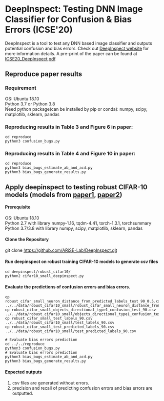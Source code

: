 # DeepInspect: Testing DNN Image Classifier for Confusion & Bias Errors  (ICSE'20)

DeepInspect is a tool to test any DNN based image classifier and outputs potential confusion and bias errors.
Check out [DeepInspect website](https://github.com/ARiSE-Lab/DeepInspect) for more information details. A pre-print of the paper can be found at [ICSE20_DeepInspect.pdf](https://yuchi1989.github.io/papers/ICSE20_DeepInspect.pdf). 

## Reproduce paper results

### Requirement
OS: Ubuntu 18.10   
Python 3.7 or Python 3.8   
Need python package(can be installed by pip or conda): numpy, scipy, matplotlib, sklearn, pandas   

### Reproducing results in Table 3 and Figure 6 in paper:  
```
cd reproduce
python3 confusion_bugs.py
```

### Reproducing results in Table 4 and Figure 10 in paper:
```
cd reproduce
python3 bias_bugs_estimate_ab_and_acd.py
python3 bias_bugs_generate_results.py
```


## Apply deepinspect to testing robust CIFAR-10 models (models from [paper1](http://papers.nips.cc/paper/8060-scaling-provable-adversarial-defenses.pdf), [paper2](https://arxiv.org/abs/1811.02625))

#### Prerequisite
OS: Ubuntu 18.10  
Python 2.7 with library numpy-1.16, tqdm-4.41, torch-1.3.1, torchsummary  
Python 3.7/3.8 with library numpy, scipy, matplotlib, sklearn, pandas

#### Clone the Repository
git clone https://github.com/ARiSE-Lab/DeepInspect.git

#### Run deepinspect on robust training CIFAR-10 models to generate csv files
```
cd deepinspect/robust_cifar10/
python2 cifar10_small_deepinspect.py
```
#### Evaluate the predictions of confusion errors and bias errors.
```
cp robust_cifar_small_neuron_distance_from_predicted_labels_test_90_0.5.csv ../../data/robust_cifar10_small/robust_cifar_small_neuron_distance_from_predicted_labels_test_90.csv
cp robust_cifar_small_objects_directional_type1_confusion_test_90.csv ../../data/robust_cifar10_small/objects_directional_type1_confusion_test_90.csv
cp robust_cifar_small_test_labels_90.csv ../../data/robust_cifar10_small/test_labels_90.csv
cp robust_cifar_small_test_predicted_labels_90.csv ../../data/robust_cifar10_small/test_predicted_labels_90.csv

# Evaluate bias errors prediction
cd ../../reproduce
python3 confusion_bugs.py
# Evaluate bias errors prediction
python3 bias_bugs_estimate_ab_and_acd.py
python3 bias_bugs_generate_results.py
```
#### Expected outputs
1. csv files are generated without errors.  
2. precision and recall of predicting confusion errors and bias errors are outputted.
